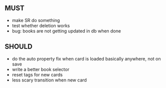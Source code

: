 ## MUST

* make SR do something
* test whether deletion works
* bug: books are not getting updated in db when done

## SHOULD

* do the auto property fix when card is loaded basically anywhere, not on save
* write a better book selector
* reset tags for new cards
* less scary transition when new card